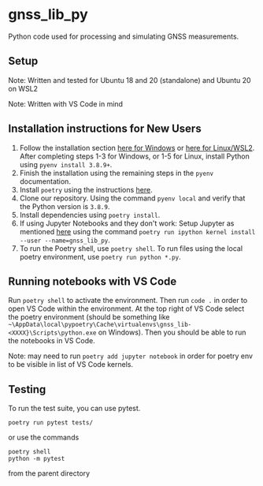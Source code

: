 # gnss_lib_py
Python code used for processing and simulating GNSS measurements.

## Setup
Note: Written and tested for Ubuntu 18 and 20 (standalone) and Ubuntu 20 on WSL2 

Note: Written with VS Code in mind

## Installation instructions for New Users
1. Follow the installation section [here for Windows](https://pypi.org/project/pyenv-win/) or [here for Linux/WSL2](https://github.com/pyenv/pyenv#installation). After completing steps 1-3 for Windows, or 1-5 for Linux,  install Python using `pyenv install 3.8.9+`.
2. Finish the installation using the remaining steps in the `pyenv` documentation. 
3. Install `poetry` using the instructions [here](https://python-poetry.org/docs/#installation).
4. Clone our repository. Using the command `pyenv local` and verify that the Python version is `3.8.9`.
5. Install dependencies using `poetry install`.
6. If using Jupyter Notebooks and they don't work: Setup Jupyter as mentioned [here](https://blog.jayway.com/2019/12/28/pyenv-poetry-saviours-in-the-python-chaos/) using the command `poetry run ipython kernel install --user --name=gnss_lib_py`.
7. To run the Poetry shell, use `poetry shell`. To run files using the local poetry environment, use `poetry run python *.py`.

## Running notebooks with VS Code
Run `poetry shell` to activate the environment. Then run `code .` in order to open VS Code within the environment. At the top right of VS Code select the poetry environment (should be something like `~\AppData\local\pypoetry\Cache\virtualenvs\gnss_lib-<XXXX}\Scripts\python.exe` on Windows). Then you should be able to run the notebooks in VS Code.

Note: may need to run `poetry add jupyter notebook` in order for poetry env to be visible in list of VS Code kernels.

## Testing
To run the test suite, you can use pytest.
```
poetry run pytest tests/
```
or use the commands
```
poetry shell
python -m pytest
```
from the parent directory
